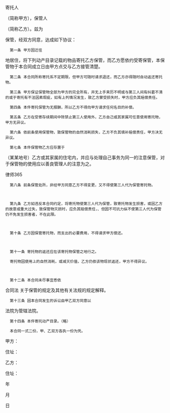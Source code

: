 
 寄托人
          
（简称甲方），保管人
          
（简称乙方）。兹为
          
保管，经双方同意，达成如下协议：

      第一条 甲方因迁往
          
地居住，将下列动产目录记载的物品寄托乙方保管，而乙方愿依约受寄保管，本保管物于本合同成立日由甲方点交与乙方接管清楚。 

      第二条 本合同所称寄托系不定期限，但甲方可随时请求退还，而乙方亦得随时自动返还寄托物。 

      第三条 甲方保证保管物全部为甲方的完全所有，并无上手来历不明或与第三人间有纠葛不清的或于寄托有不法因素瑕疵，如有上列情况发生，致乙方蒙受损失时，甲方应负其赔偿责任。 

      第四条 本件寄托保管为无报酬，所以乙方不得向甲方请求任何名目的补偿。 

      第五条 乙方在受寄存续期间中除禁止第三人使用外，乙方自己或其家属可任意使用寄托物，甲方无异议。 

      第六条 依前条使用保管物，致保管物的自然消耗损失，乙方不负其填补赔偿责任，甲方决无异议。 

      第七条 本件保管物乙方应存置于
          
（某某地号）乙方或其家属的住宅内，并应与处理自己事务为同一的注意保管，对于保管物的使用应以善良管理人的注意为之。 





 
律师365






      第八条 前条保管处所，非经甲方同意乙方不得变更，又不得使第三人代为保管寄托物。 



      第九条 乙方如违反本合同约定，将寄托物使第三人代为保管，致寄托物发生损害，或因乙方的故意或重大过失，致保管物灭损时，应负其赔偿责任，、但因不可抗力纵不使第三人代为保管仍不免发生损害者，不在此限。 



      第十条 乙方因保管寄托物，而支出的必要费用，不得请求甲方偿还。 



      第十一条 寄托物的返还应在该寄托物保管之地行之。 

      寄托物因使用上的自然消耗，或减灭价值，乙方仍依该物现状返还，甲方不得异议。 



      第十二条 本合同未尽事宜悉依

合同法
关于保管的规定及其他有关法规的规定解释。 



      第十三条 因本合同发生的诉讼由甲乙双方同意以

          
法院为管辖法院。 



      第十四条 本件寄托动产目录。（略） 

      本合同一式二份，甲、乙双方各执一份为凭。 



甲方： 

                    

住址： 

                    


乙方： 

                    


住址： 

                    




          
年

          
月

          
日 

 


 

 
 
 
 
 
  


  
 

  


  


  
 
 
 
 

